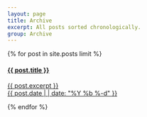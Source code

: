 ```yaml
---
layout: page
title: Archive
excerpt: All posts sorted chronologically.
group: Archive
---
```


<div id="archive">
{% for post in site.posts limit %}
    <article class="summary">
        <a href="{{ post.url }}"><h4>{{ post.title }}</h4></a>
        <a href="{{ post.url }}">
        <p class='excerpt'>
            {{ post.excerpt }}<br/>
            {{ post.date | | date: "%Y %b %-d" }}
        </p>
        </a>
    </article>
{% endfor %}
</div>
